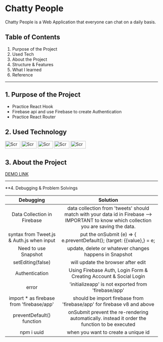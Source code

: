 <h1>Chatty People</h1>

Chatty People is a Web Application that everyone can chat on a daily basis.


Table of Contents
---
1. Purpose of the Project
2. Used Tech
3. About the Project
4. Structure & Features
5. What I learned
6. Reference
---

**1. Purpose of the Project**
---
- Practice React Hook
- Firebase api and use Firebase to create Authentication
- Practice React Router

**2. Used Technology**
---
<div display="flex">
<img width="50" height="25" alt="Screen Shot 2021-04-21 at 8 17 01 PM" src="https://user-images.githubusercontent.com/49248131/115650884-f3b38500-a2de-11eb-9a0c-a3fedf8e3f60.png">
<img width="50" height="25" alt="Screen Shot 2021-04-21 at 8 19 02 PM" src="https://user-images.githubusercontent.com/49248131/115650918-075eeb80-a2df-11eb-8ea9-ec156636e3bf.png">
<img width="50" height="25" alt="Screen Shot 2021-04-21 at 8 23 45 PM" src="https://user-images.githubusercontent.com/49248131/115651164-82c09d00-a2df-11eb-94c0-6faf1175a592.png"> 
<img width="50" height="25" alt="Screen Shot 2021-04-21 at 8 24 51 PM" src="https://user-images.githubusercontent.com/49248131/115651243-a5eb4c80-a2df-11eb-86fe-d7a1a5a6b67e.png">
<img width="50" height="25" alt="Screen Shot 2021-04-21 at 8 29 48 PM" src="https://user-images.githubusercontent.com/49248131/115651622-6113e580-a2e0-11eb-8f32-18667019dd02.png">
</div>

**3. About the Project**
---
[DEMO LINK](https://rosa-kang.github.io/reacttwitter/)

---

**4. Debugging & Problem Solvings

|Debugging|Solution|
|:--:|:--:|
|Data Collection in Firebase|data collection from 'tweets' should match with your data id in Firebase --> IMPORTANT to know which collection you are saving the data.|
|syntax from Tweet.js & Auth.js when input|put the onSubmit (e) => { e.preventDefault(); (target: {{value},} = e;|
|Need to use Snapshot|update, delete or whatever changes happens in Snapshot|
|setEditing(false)|will update the browser after edit|
|Authentication|Using Firebase Auth, Login Form & Creating Account & Social Login|
|error|'initializeapp' is not exported from 'firebase/app'|
|import \* as firebase from 'firebase/app'|should be import firebase from 'firebase/app' for firebase v8 and above|
|preventDefault() function|onSubmit prevent the re-rendering automatically. instead it order the function to be executed|
|npm i uuid| when you want to create a unique id|
